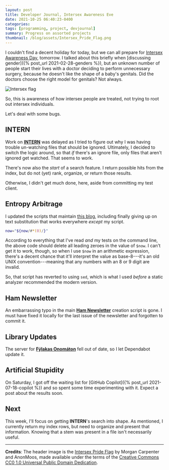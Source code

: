 ```yaml
---
layout: post
title: Developer Journal, Intersex Awareness Eve
date: 2021-10-25 06:40:23-0400
categories:
tags: [programming, project, devjournal]
summary: Progress on assorted projects
thumbnail: /blog/assets/Intersex_Pride_Flag.png
---
```


I couldn't find a decent holiday for today, but we can all prepare for [Intersex Awareness Day](https://en.wikipedia.org/wiki/Intersex_Awareness_Day), tomorrow.  I talked about this briefly when [discussing gender]({% post_url 2021-02-28-genders %}), but an unknown number of people start their lives with a doctor deciding to perform unnecessary surgery, because he doesn't like the shape of a baby's genitals.  Did the doctors choose the right model for genitals?  Not always.

![Intersex flag](/blog/assets/Intersex_Pride_Flag.png "I used to go to a school with a logo that wasn't so different")

So, this is awareness of how intersex people are treated, not trying to root out intersex individuals.

Let's deal with some bugs.

## INTERN

Work on [**INTERN**](https://github.com/jcolag/intern) was delayed as I tried to figure out why I was having trouble un-watching files that should be ignored.  Ultimately, I decided to switch the logic around, so that *if* there's an ignore file, only files that aren't ignored get watched.  That seems to work.

There's now also the *start* of a search feature.  I return possible hits from the index, but do not (yet) rank, organize, or return those results.

Otherwise, I didn't get much done, here, aside from committing my test client.

## Entropy Arbitrage

I updated the scripts that maintain [this blog](https://github.com/jcolag/entropy-arbitrage-code), including finally giving up on text substitution that works everywhere *except* my script.

```bash
now="${now/#*(0)/}"
```

According to everything that I've read *and* my tests on the command line, the above code should delete all leading zeroes in the value of `$now`.  I can't get it to work, though, so when I use `$now` in an arithmetic expression, there's a decent chance that it'll interpret the value as base-8---it's an old UNIX convention---meaning that any numbers with an 8 or 9 digit are invalid.

So, that script has reverted to using `sed`, which is what I used *before* a static analyzer recommended the modern version.

## Ham Newsletter

An embarrassing typo in the main [**Ham Newsletter**](https://github.com/jcolag/ham-newsletter) creation script is gone.  I must have fixed it locally for the last issue of the newsletter and forgotten to commit it.

## Library Updates

The server for [**Fýlakas Onomáton**](https://github.com/jcolag/fylakas-onomaton) fell out of date, so I let Dependabot update it.

## Artificial Stupidity

On Saturday, I got off the waiting list for [GitHub Copilot]({% post_url 2021-07-18-copilot %}) and so spent some time experimenting with it.  Expect a post about the results soon.

## Next

This week, I'll focus on getting **INTERN**'s search into shape.  As mentioned, I currently return my index rows, but need to organize and present that information.  Knowing that a stem was present in a file isn't necessarily useful.

* * *

**Credits**:  The header image is the [Intersex Pride Flag](https://ihra.org.au/22773/an-intersex-flag/) by Morgan Carpenter and AnonMoos, made available under the terms of the [Creative Commons CC0 1.0 Universal Public Domain Dedication](https://creativecommons.org/publicdomain/zero/1.0/deed.en).
